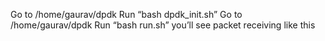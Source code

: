 
Go to /home/gaurav/dpdk
Run “bash dpdk_init.sh”
Go to /home/gaurav/dpdk
Run “bash run.sh” you’ll see packet receiving like this

